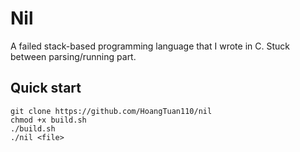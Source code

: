 # Nil

A failed stack-based programming language that I wrote in C. Stuck between parsing/running part.

## Quick start

```
git clone https://github.com/HoangTuan110/nil
chmod +x build.sh
./build.sh
./nil <file>
```
